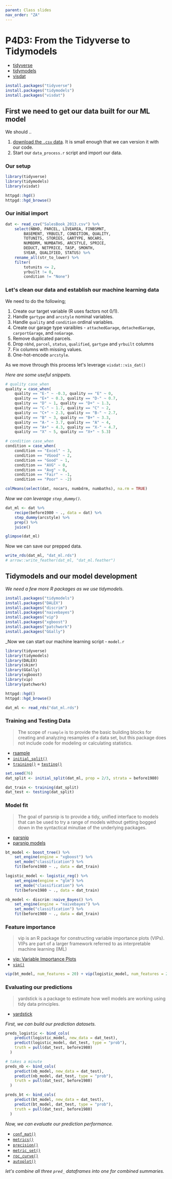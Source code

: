 ```yaml
---
parent: Class slides
nav_order: "ZA"
---
```


# P4D3: From the Tidyverse to Tidymodels

- [tidyverse](https://www.tidyverse.org/)
- [tidymodels](https://www.tidymodels.org/)
- [visdat](https://docs.ropensci.org/visdat/)

```r
install.packages("tidyverse")
install.packages("tidymodels")
install.packages("visdat")
```

## First we need to get our data built for our ML model

We should ..

1. [download the `.csv` data](https://www.denvergov.org/opendata/dataset/city-and-county-of-denver-real-property-sales-book-2013). It is small enough that we can version it with our code.
2. Start our `data_process.r` script and import our data.

### Our setup

```r
library(tidyverse)
library(tidymodels)
library(visdat)

httpgd::hgd()
httpgd::hgd_browse()
```

### Our initial import

```r
dat <- read_csv("SalesBook_2013.csv") %>%
    select(NBHD, PARCEL, LIVEAREA, FINBSMNT,
        BASEMENT, YRBUILT, CONDITION, QUALITY,
        TOTUNITS, STORIES, GARTYPE, NOCARS,
        NUMBDRM, NUMBATHS, ARCSTYLE, SPRICE,
        DEDUCT, NETPRICE, TASP, SMONTH,
        SYEAR, QUALIFIED, STATUS) %>%
    rename_all(str_to_lower) %>%
    filter(
        totunits <= 2,
        yrbuilt != 0,
        condition != "None")
```

### Let's clean our data and establish our machine learning data

We need to do the following;

1. Create our target variable (R uses factors not 0/1).
2. Handle `gartype` and `arcstyle` nominal variables.
3. Handle `quality` and `condition` ordinal variables.
4. Create our garage type varaibles - `attachedGarage`, `detachedGarage`, `carportGarage`, and `noGarage`.
5. Remove duplicated parcels.
6. Drop `nbhd`, `parcel`, `status`, `qualified`, `gartype` and `yrbuilt` columns
7. Fix columns with missing values.
8. One-hot-encode `arcstyle`.

As we move through this process let's leverage `visdat::vis_dat()`

_Here are some useful snippets._

```r
# quality case_when
quality = case_when(
    quality == "E-" ~ -0.3, quality == "E" ~ 0,
    quality == "E+" ~ 0.3, quality == "D-" ~ 0.7, 
    quality == "D" ~ 1, quality == "D+" ~ 1.3,
    quality == "C-" ~ 1.7, quality == "C" ~ 2,
    quality == "C+" ~ 2.3, quality == "B-" ~ 2.7,
    quality == "B" ~ 3, quality == "B+" ~ 3.3,
    quality == "A-" ~ 3.7, quality == "A" ~ 4,
    quality == "A+" ~ 4.3, quality == "X-" ~ 4.7,
    quality == "X" ~ 5, quality == "X+" ~ 5.3)

# condition case_when
condition = case_when(
    condition == "Excel" ~ 3,
    condition == "VGood" ~ 2,
    condition == "Good" ~ 1,
    condition == "AVG" ~ 0,
    condition == "Avg" ~ 0,
    condition == "Fair" ~ -1,
    condition == "Poor" ~ -2)

colMeans(select(dat, nocars, numbdrm, numbaths), na.rm = TRUE)
```

_Now we can leverage `step_dummy()`._

```r
dat_ml <- dat %>%
    recipe(before1980 ~ ., data = dat) %>%
    step_dummy(arcstyle) %>%
    prep() %>%
    juice()

glimpse(dat_ml)
```

Now we can save our prepped data.

```r
write_rds(dat_ml, "dat_ml.rds")
# arrow::write_feather(dat_ml, "dat_ml.feather")
```

## Tidymodels and our model development

_We need a few more R packages as we use tidymodels._

```r
install.packages("tidymodels")
install.packages("DALEX")
install.packages("discrim")
install.packages("naivebayes")
install.packages("vip")
install.packages("xgboost")
install.packages("patchwork")
install.packages("GGally")
```

_Now we can start our machine learning script - `model.r`

```r
library(tidyverse)
library(tidymodels)
library(DALEX)
library(skimr)
library(GGally)
library(xgboost)
library(vip)
library(patchwork)

httpgd::hgd()
httpgd::hgd_browse()

dat_ml <- read_rds("dat_ml.rds")
```

### Training and Testing Data

> The scope of `rsample` is to provide the basic building blocks for creating and analyzing resamples of a data set, but this package does not include code for modeling or calculating statistics. 

- [rsample](https://rsample.tidymodels.org/)
- [`initial_split()`](https://rsample.tidymodels.org/reference/initial_split.html)
- [`training()`](https://rsample.tidymodels.org/reference/initial_split.html)
= [`testing()`](https://rsample.tidymodels.org/reference/initial_split.html)

```r
set.seed(76)
dat_split <- initial_split(dat_ml, prop = 2/3, strata = before1980)

dat_train <- training(dat_split)
dat_test <- testing(dat_split)
```

### Model fit

> The goal of parsnip is to provide a tidy, unified interface to models that can be used to try a range of models without getting bogged down in the syntactical minutiae of the underlying packages.

- [parsnip](https://parsnip.tidymodels.org/)
- [parsnip models](https://www.tidymodels.org/find/parsnip/)

```r
bt_model <- boost_tree() %>%
    set_engine(engine = "xgboost") %>%
    set_mode("classification") %>%
    fit(before1980 ~ ., data = dat_train)

logistic_model <- logistic_reg() %>%
    set_engine(engine = "glm") %>%
    set_mode("classification") %>%
    fit(before1980 ~ ., data = dat_train)

nb_model <- discrim::naive_Bayes() %>%
    set_engine(engine = "naivebayes") %>%
    set_mode("classification") %>%
    fit(before1980 ~ ., data = dat_train)
```

### Feature importance

> vip is an R package for constructing variable importance plots (VIPs). VIPs are part of a larger framework referred to as interpretable machine learning (IML)

- [vip: Variable Importance Plots](https://koalaverse.github.io/vip/index.html)
- [`vip()`](https://koalaverse.github.io/vip/reference/vip.html)

```r
vip(bt_model, num_features = 20) + vip(logistic_model, num_features = 20)
```

### Evaluating our predictions

> yardstick is a package to estimate how well models are working using tidy data principles. 

- [yardstick](https://yardstick.tidymodels.org/index.html)

_First, we can build our prediction datasets._

```r
preds_logistic <- bind_cols(
    predict(logistic_model, new_data = dat_test),
    predict(logistic_model, dat_test, type = "prob"),
    truth = pull(dat_test, before1980)
  )

# takes a minute
preds_nb <- bind_cols(
    predict(nb_model, new_data = dat_test),
    predict(nb_model, dat_test, type = "prob"),
    truth = pull(dat_test, before1980)
  )

preds_bt <- bind_cols(
    predict(bt_model, new_data = dat_test),
    predict(bt_model, dat_test, type = "prob"),
    truth = pull(dat_test, before1980)
  )
```

_Now, we can evaluate our prediction performance._

- [`conf_mat()`](https://yardstick.tidymodels.org/reference/conf_mat.html)
- [`metrics()`](https://yardstick.tidymodels.org/reference/metrics.html)
- [`precision()`](https://yardstick.tidymodels.org/reference/precision.html)
- [`metric_set()`](https://yardstick.tidymodels.org/reference/metric_set.html)
- [`roc_curve()`](https://yardstick.tidymodels.org/reference/roc_curve.html)
- [`autoplot()`](https://ggplot2.tidyverse.org/reference/autoplot.html)

_let's combine all three `pred_` dataframes into one for combined summaries._
